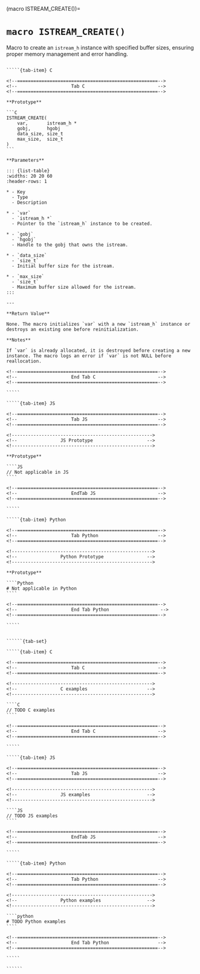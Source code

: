 <!-- ============================================================== -->
(macro ISTREAM_CREATE())=
# `macro ISTREAM_CREATE()`
<!-- ============================================================== -->

Macro to create an `istream_h` instance with specified buffer sizes, ensuring proper memory management and error handling.

<!------------------------------------------------------------>
<!--                    Prototypes                          -->
<!------------------------------------------------------------>

``````{tab-set}

`````{tab-item} C

<!--====================================================-->
<!--                    Tab C                           -->
<!--====================================================-->

**Prototype**

```C
ISTREAM_CREATE(
    var,       istream_h *
    gobj,      hgobj
    data_size, size_t
    max_size,  size_t
)
```

**Parameters**

::: {list-table}
:widths: 20 20 60
:header-rows: 1

* - Key
  - Type
  - Description

* - `var`
  - `istream_h *`
  - Pointer to the `istream_h` instance to be created.

* - `gobj`
  - `hgobj`
  - Handle to the gobj that owns the istream.

* - `data_size`
  - `size_t`
  - Initial buffer size for the istream.

* - `max_size`
  - `size_t`
  - Maximum buffer size allowed for the istream.
:::

---

**Return Value**

None. The macro initializes `var` with a new `istream_h` instance or destroys an existing one before reinitialization.

**Notes**

If `var` is already allocated, it is destroyed before creating a new instance. The macro logs an error if `var` is not NULL before reallocation.

<!--====================================================-->
<!--                    End Tab C                       -->
<!--====================================================-->

`````

`````{tab-item} JS

<!--====================================================-->
<!--                    Tab JS                          -->
<!--====================================================-->

<!---------------------------------------------------->
<!--                JS Prototype                    -->
<!---------------------------------------------------->

**Prototype**

````JS
// Not applicable in JS
````

<!--====================================================-->
<!--                    EndTab JS                       -->
<!--====================================================-->

`````

`````{tab-item} Python

<!--====================================================-->
<!--                    Tab Python                      -->
<!--====================================================-->

<!---------------------------------------------------->
<!--                Python Prototype                -->
<!---------------------------------------------------->

**Prototype**

````Python
# Not applicable in Python
````

<!--====================================================-->
<!--                    End Tab Python                   -->
<!--====================================================-->

`````

``````

<!------------------------------------------------------------>
<!--                    Examples                            -->
<!------------------------------------------------------------>

```````{dropdown} Examples

``````{tab-set}

`````{tab-item} C

<!--====================================================-->
<!--                    Tab C                           -->
<!--====================================================-->

<!---------------------------------------------------->
<!--                C examples                      -->
<!---------------------------------------------------->

````C
// TODO C examples
````

<!--====================================================-->
<!--                    End Tab C                       -->
<!--====================================================-->

`````

`````{tab-item} JS

<!--====================================================-->
<!--                    Tab JS                          -->
<!--====================================================-->

<!---------------------------------------------------->
<!--                JS examples                     -->
<!---------------------------------------------------->

````JS
// TODO JS examples
````

<!--====================================================-->
<!--                    EndTab JS                       -->
<!--====================================================-->

`````

`````{tab-item} Python

<!--====================================================-->
<!--                    Tab Python                      -->
<!--====================================================-->

<!---------------------------------------------------->
<!--                Python examples                 -->
<!---------------------------------------------------->

````python
# TODO Python examples
````

<!--====================================================-->
<!--                    End Tab Python                  -->
<!--====================================================-->

`````

``````

```````
